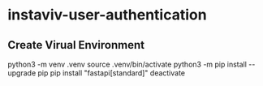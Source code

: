 # instaviv-user-authentication

## Create Virual Environment
python3 -m venv .venv
source .venv/bin/activate
python3 -m pip install --upgrade pip
pip install "fastapi[standard]"
deactivate